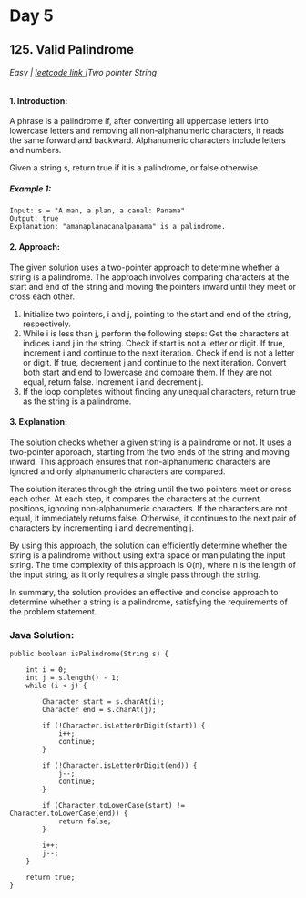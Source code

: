 # Day 5
## 125. Valid Palindrome




###### Easy  | <a href="https://leetcode.com/problems/valid-palindrome/description/">leetcode link </a> |Two pointer String



#### 1. Introduction:

A phrase is a palindrome if, after converting all uppercase letters into lowercase letters and removing all non-alphanumeric characters, it reads the same forward and backward. Alphanumeric characters include letters and numbers.

Given a string s, return true if it is a palindrome, or false otherwise.

##### Example 1:
````
Input: s = "A man, a plan, a canal: Panama"
Output: true
Explanation: "amanaplanacanalpanama" is a palindrome.

````

#### 2. Approach:
The given solution uses a two-pointer approach to determine whether a string is a palindrome. The approach involves comparing characters at the start and end of the string and moving the pointers inward until they meet or cross each other.

1. Initialize two pointers, i and j, pointing to the start and end of the string, respectively.
2. While i is less than j, perform the following steps:
    Get the characters at indices i and j in the string.
    Check if start is not a letter or digit. If true, increment i and continue to the next iteration.
    Check if end is not a letter or digit. If true, decrement j and continue to the next iteration.
    Convert both start and end to lowercase and compare them. If they are not equal, return false.
    Increment i and decrement j.
3. If the loop completes without finding any unequal characters, return true as the string is a palindrome.

#### 3. Explanation:

The solution checks whether a given string is a palindrome or not. It uses a two-pointer approach, starting from the two ends of the string and moving inward. This approach ensures that non-alphanumeric characters are ignored and only alphanumeric characters are compared.

The solution iterates through the string until the two pointers meet or cross each other. At each step, it compares the characters at the current positions, ignoring non-alphanumeric characters. If the characters are not equal, it immediately returns false. Otherwise, it continues to the next pair of characters by incrementing i and decrementing j.

By using this approach, the solution can efficiently determine whether the string is a palindrome without using extra space or manipulating the input string. The time complexity of this approach is O(n), where n is the length of the input string, as it only requires a single pass through the string.

In summary, the solution provides an effective and concise approach to determine whether a string is a palindrome, satisfying the requirements of the problem statement.




### Java Solution:
````
public boolean isPalindrome(String s) {
        
    int i = 0;
    int j = s.length() - 1;
    while (i < j) {
        
        Character start = s.charAt(i);
        Character end = s.charAt(j);
        
        if (!Character.isLetterOrDigit(start)) {
            i++;
            continue;
        }
        
        if (!Character.isLetterOrDigit(end)) {
            j--;
            continue;
        }
        
        if (Character.toLowerCase(start) != Character.toLowerCase(end)) {
            return false;
        }
        
        i++;
        j--;    
    }
    
    return true;
}
````
